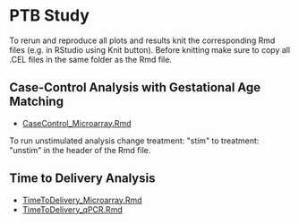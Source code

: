 # PTB Study

To rerun and reproduce all plots and results knit the corresponding Rmd files (e.g. in RStudio using Knit button). Before knitting make sure to copy all .CEL files in the same folder as the Rmd file.

## Case-Control Analysis with Gestational Age Matching

* [CaseControl_Microarray.Rmd](CaseControl_Microarray.Rmd)

To run unstimulated analysis change treatment: "stim" to treatment: "unstim" in the header of the Rmd file.

## Time to Delivery Analysis

* [TimeToDelivery_Microarray.Rmd](TimeToDelivery_Microarray.Rmd)
* [TimeToDelivery_qPCR.Rmd](TimeToDelivery_qPCR.Rmd)
